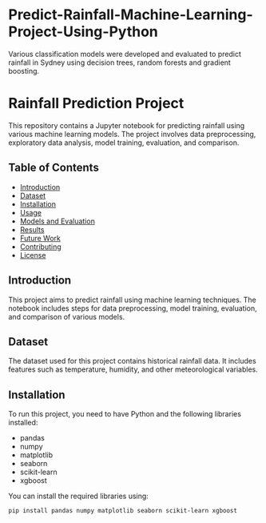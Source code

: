 # Predict-Rainfall-Machine-Learning-Project-Using-Python
Various classification models were developed and evaluated to predict rainfall in Sydney using  decision trees, random forests and gradient boosting.
# Rainfall Prediction Project

This repository contains a Jupyter notebook for predicting rainfall using various machine learning models. The project involves data preprocessing, exploratory data analysis, model training, evaluation, and comparison.

## Table of Contents
- [Introduction](#introduction)
- [Dataset](#dataset)
- [Installation](#installation)
- [Usage](#usage)
- [Models and Evaluation](#models-and-evaluation)
- [Results](#results)
- [Future Work](#future-work)
- [Contributing](#contributing)
- [License](#license)

## Introduction
This project aims to predict rainfall using machine learning techniques. The notebook includes steps for data preprocessing, model training, evaluation, and comparison of various models.

## Dataset
The dataset used for this project contains historical rainfall data. It includes features such as temperature, humidity, and other meteorological variables.

## Installation
To run this project, you need to have Python and the following libraries installed:
- pandas
- numpy
- matplotlib
- seaborn
- scikit-learn
- xgboost

You can install the required libraries using:
```bash
pip install pandas numpy matplotlib seaborn scikit-learn xgboost
